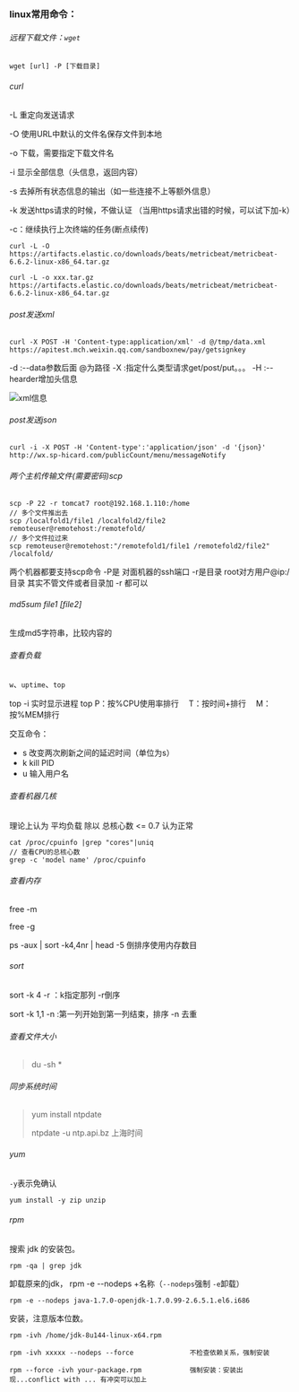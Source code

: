 ### linux常用命令：

###### 远程下载文件：`wget`

```shell
wget [url] -P [下载目录]
```
###### curl

-L 重定向发送请求

-O 使用URL中默认的文件名保存文件到本地

-o 下载，需要指定下载文件名

-i  显示全部信息（头信息，返回内容）

-s 去掉所有状态信息的输出（如一些连接不上等额外信息）

-k 发送https请求的时候，不做认证
（当用https请求出错的时候，可以试下加-k）

-c：继续执行上次终端的任务(断点续传)

```shell
curl -L -O https://artifacts.elastic.co/downloads/beats/metricbeat/metricbeat-6.6.2-linux-x86_64.tar.gz
```

```
curl -L -o xxx.tar.gz https://artifacts.elastic.co/downloads/beats/metricbeat/metricbeat-6.6.2-linux-x86_64.tar.gz
```



###### post发送xml

```shell
curl -X POST -H 'Content-type:application/xml' -d @/tmp/data.xml https://apitest.mch.weixin.qq.com/sandboxnew/pay/getsignkey
```

-d :--data参数后面 @为路径
-X :指定什么类型请求get/post/put。。。
-H :--hearder增加头信息 

![xml信息](https://i.loli.net/2019/06/13/5d0235295e4fe33478.jpg)

###### post发送json

```shell
curl -i -X POST -H 'Content-type':'application/json' -d '{json}' http://wx.sp-hicard.com/publicCount/menu/messageNotify
```

###### 两个主机传输文件(需要密码)scp

```shell
scp -P 22 -r tomcat7 root@192.168.1.110:/home
// 多个文件推出去
scp /localfold1/file1 /localfold2/file2  remoteuser@remotehost:/remotefold/ 
// 多个文件拉过来
scp remoteuser@remotehost:"/remotefold1/file1 /remotefold2/file2" /localfold/
```

两个机器都要支持scp命令
-P是 对面机器的ssh端口
-r是目录 
root对方用户@ip:/目录
其实不管文件或者目录加 -r 都可以

###### md5sum file1 [file2]

生成md5字符串，比较内容的

###### 查看负载

`w`、`uptime`、`top`

top -i 实时显示进程
top
    P：按%CPU使用率排行
　T：按时间+排行
　M：按%MEM排行

交互命令：

- s     改变两次刷新之间的延迟时间（单位为s）
- k     kill PID
- u     输入用户名

###### 查看机器几核

理论上认为 平均负载 除以 总核心数 <= 0.7 认为正常

```shell
cat /proc/cpuinfo |grep "cores"|uniq
// 查看CPU的总核心数
grep -c 'model name' /proc/cpuinfo 
```

###### 查看内存

free -m

free -g

ps -aux | sort -k4,4nr | head -5 倒排序使用内存数目

###### sort

sort -k 4 -r ：k指定那列 -r倒序

sort -k 1,1 -n :第一列开始到第一列结束，排序 -n 去重

###### 查看文件大小

> du -sh *



###### 同步系统时间

> yum install ntpdate
>
> ntpdate -u ntp.api.bz  上海时间

###### yum

`-y`表示免确认

```shell
yum install -y zip unzip
```

###### rpm

搜索 jdk 的安装包。

```shell
rpm -qa | grep jdk
```

卸载原来的jdk， rpm -e --nodeps +名称（`--nodeps`强制 `-e`卸载）

```shell
rpm -e --nodeps java-1.7.0-openjdk-1.7.0.99-2.6.5.1.el6.i686
```

安装，注意版本位数。

```shell
rpm -ivh /home/jdk-8u144-linux-x64.rpm
```

```shell
rpm -ivh xxxxx --nodeps --force              不检查依赖关系，强制安装
```

```shell
rpm --force -ivh your-package.rpm  		     强制安装：安装出现...conflict with ... 有冲突可以加上
```